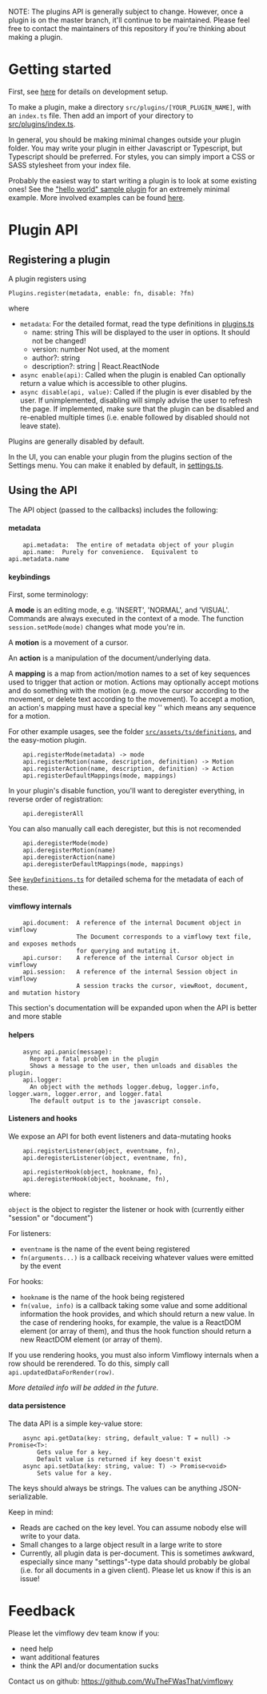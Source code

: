 NOTE: The plugins API is generally subject to change.
However, once a plugin is on the master branch, it'll continue to be maintained.
Please feel free to contact the maintainers of this repository if you're thinking about making a plugin.

# Getting started

First, see [here](./dev_setup.md) for details on development setup.

To make a plugin, make a directory `src/plugins/[YOUR_PLUGIN_NAME]`, with an `index.ts` file.
Then add an import of your directory to [src/plugins/index.ts](../src/plugins/index.ts).

In general, you should be making minimal changes outside your plugin folder.
You may write your plugin in either Javascript or Typescript, but Typescript should be preferred.
For styles, you can simply import a CSS or SASS stylesheet from your index file.

Probably the easiest way to start writing a plugin is to look at some existing ones!  See the ["hello world" sample plugin](../src/plugins/examples/index.ts) for an extremely minimal example.
More involved examples can be found [here](../src/plugins).

# Plugin API

## Registering a plugin

A plugin registers using

```
Plugins.register(metadata, enable: fn, disable: ?fn)
```
where
- `metadata`:  For the detailed format, read the type definitions in [plugins.ts](../src/assets/ts/plugins.ts)
  - name: string
    This will be displayed to the user in options. It should not be changed!
  - version: number
    Not used, at the moment
  - author?: string
  - description?: string | React.ReactNode
- `async enable(api)`:
  Called when the plugin is enabled
  Can optionally return a value which is accessible to other plugins.
- `async disable(api, value)`:
  Called if the plugin is ever disabled by the user.
  If unimplemented, disabling will simply advise the user to refresh the page.
  If implemented, make sure that the plugin can be disabled and re-enabled multiple times (i.e. enable followed by disabled should not leave state).

Plugins are generally disabled by default.

In the UI, you can enable your plugin from the plugins section of the Settings menu.
You can make it enabled by default, in [settings.ts](../src/assets/ts/settings.ts).

## Using the API

The API object (passed to the callbacks) includes the following:

####  metadata

```
    api.metadata:  The entire of metadata object of your plugin
    api.name:  Purely for convenience.  Equivalent to api.metadata.name
```

#### keybindings

First, some terminology:

A **mode** is an editing mode, e.g. 'INSERT', 'NORMAL', and 'VISUAL'.
Commands are always executed in the context of a mode.
The function `session.setMode(mode)` changes what mode you're in.

A **motion** is a movement of a cursor.

An **action** is a manipulation of the document/underlying data.

A **mapping** is a map from action/motion names to a set of key sequences used to trigger that action or motion.
Actions may optionally accept motions and do something with the motion
(e.g. move the cursor according to the movement, or delete text according to the movement).
To accept a motion, an action's mapping must have a special key '<motion>' which means any sequence for a motion.

For other example usages, see the folder [`src/assets/ts/definitions`](../src/assets/ts/definitions), and the easy-motion plugin.

```
    api.registerMode(metadata) -> mode
    api.registerMotion(name, description, definition) -> Motion
    api.registerAction(name, description, definition) -> Action
    api.registerDefaultMappings(mode, mappings)
```

In your plugin's disable function, you'll want to deregister everything, in reverse order of registration:
```
    api.deregisterAll
```
You can also manually call each deregister, but this is not recomended
```
    api.deregisterMode(mode)
    api.deregisterMotion(name)
    api.deregisterAction(name)
    api.deregisterDefaultMappings(mode, mappings)
```

See [`keyDefinitions.ts`](../src/assets/ts/keyDefinitions.ts) for detailed schema for the metadata of each of these.

#### vimflowy internals

```
    api.document:  A reference of the internal Document object in vimflowy
                   The Document corresponds to a vimflowy text file, and exposes methods
                   for querying and mutating it.
    api.cursor:    A reference of the internal Cursor object in vimflowy
    api.session:   A reference of the internal Session object in vimflowy
                   A session tracks the cursor, viewRoot, document, and mutation history
```

This section's documentation will be expanded upon when the API is better and more stable

#### helpers
```
    async api.panic(message):
      Report a fatal problem in the plugin
      Shows a message to the user, then unloads and disables the plugin.
    api.logger:
      An object with the methods logger.debug, logger.info, logger.warn, logger.error, and logger.fatal
      The default output is to the javascript console.
```

#### Listeners and hooks

We expose an API for both event listeners and data-mutating hooks
```
    api.registerListener(object, eventname, fn),
    api.deregisterListener(object, eventname, fn),

    api.registerHook(object, hookname, fn),
    api.deregisterHook(object, hookname, fn),
```
where:

`object` is the object to register the listener or hook with (currently either "session" or "document")

For listeners:
- `eventname` is the name of the event being registered
- `fn(arguments...)` is a callback receiving whatever values were emitted by the event

For hooks:
- `hookname` is the name of the hook being registered
- `fn(value, info)` is a callback taking some value and some additional information the hook provides, and which should return a new value.
  In the case of rendering hooks, for example, the value is a ReactDOM element (or array of them),
  and thus the hook function should return a new ReactDOM element (or array of them).

If you use rendering hooks, you must also inform Vimflowy internals when a row should be rerendered.
To do this, simply call `api.updatedDataForRender(row)`.

*More detailed info will be added in the future.*

#### data persistence

The data API is a simple key-value store:
```
    async api.getData(key: string, default_value: T = null) -> Promise<T>:
        Gets value for a key.
        Default value is returned if key doesn't exist
    async api.setData(key: string, value: T) -> Promise<void>
        Sets value for a key.
```

The keys should always be strings.  The values can be anything JSON-serializable.

Keep in mind:
- Reads are cached on the key level.  You can assume nobody else will write to your data.
- Small changes to a large object result in a large write to store
- Currently, all plugin data is per-document.  This is sometimes awkward, especially since many "settings"-type data should probably be global (i.e. for all documents in a given client).  Please let us know if this is an issue!

# Feedback

Please let the vimflowy dev team know if you:
- need help
- want additional features
- think the API and/or documentation sucks

Contact us on github: https://github.com/WuTheFWasThat/vimflowy
